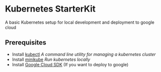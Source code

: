 # Kubernetes StarterKit
A basic Kubernetes setup for local development and deployment to google cloud

## Prerequisites
  * Install [kubectl](http://kubernetes.io/docs/user-guide/prereqs/)
    _A command line utility for managing a kubernetes cluster_
  * Install [minikube](https://github.com/kubernetes/minikube)
    _Run kubernetes locally_
  * Install [Google Cloud SDK](https://cloud.google.com/sdk/)
    (If you want to deploy to google)
